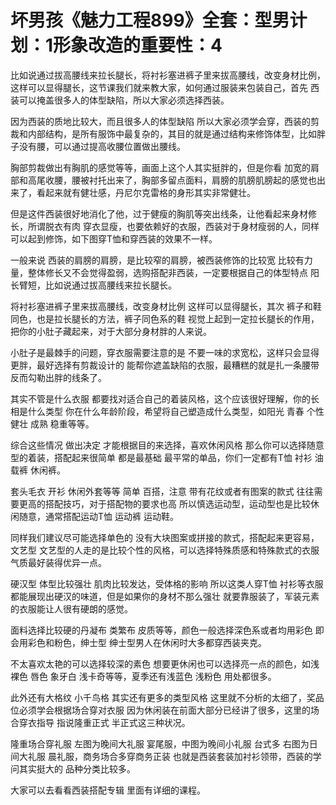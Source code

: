 # 坏男孩《魅力工程899》全套：型男计划：1形象改造的重要性：4

比如说通过拔高腰线来拉长腿长，将衬衫塞进裤子里来拔高腰线，改变身材比例，这样可以显得腿长，这节课我们就来教大家，如何通过服装来包装自己，首先 西装可以掩盖很多人的体型缺陷，所以大家必须选择西装。

因为西装的质地比较大，而且很多人的体型缺陷 所以大家必须学会穿，西装的剪裁和内部结构，是所有服饰中最复杂的，其目的就是通过结构来修饰体型，比如胖子没有腰，可以通过提高收腰位置做出腰线。

胸部剪裁做出有胸肌的感觉等等，画面上这个人其实挺胖的，但是你看 加宽的肩部和高尾收腰，腰被衬托出来了，胸部多留点面料，肩膀的肌膀肌膀起的感觉也出来了，看起来就有健壮感，丹尼尔克雷格的身形其实非常健壮。

但是这件西装很好地消化了他，过于健瘦的胸肌等突出线条，让他看起来身材修长，所谓脱衣有肉 穿衣显瘦，也要依赖好的衣服，西装对于身材瘦弱的人，同样可以起到修饰，如下图穿T恤和穿西装的效果不一样。

一般来说 西装的肩膀的肩膀，是比较窄的肩膀，被西装修饰的比较宽 比较有力量，整体修长又不会觉得盈弱，选购搭配非西装，一定要根据自己的体型特点 阳长臂短，比如说通过拔高腰线来拉长腿长。

将衬衫塞进裤子里来拔高腰线，改变身材比例 这样可以显得腿长，其次 裤子和鞋同色，也是拉长腿长的方法，裤子同色系的鞋 视觉上起到一定拉长腿长的作用，把你的小肚子藏起来，对于大部分身材胖的人来说。

小肚子是最棘手的问题，穿衣服需要注意的是 不要一味的求宽松，这样只会显得更胖，最好选择有剪裁设计的 能帮你遮盖缺陷的衣服，最糟糕的就是扎一条腰带 反而勾勒出胖的线条了。

其实不管是什么衣服 都要找对适合自己的着装风格，这个应该很好理解，你的长相是什么类型 你在什么年龄阶段，希望将自己塑造成什么类型，如阳光 青春 个性 健壮 成熟 稳重等等。

综合这些情况 做出决定 才能根据目的来选择，喜欢休闲风格 那么你可以选择随意型的着装，搭配起来很简单 都是最基础 最平常的单品，你们一定都有T恤 衬衫 油载裤 休闲裤。

套头毛衣 开衫 休闲外套等等 简单 百搭，注意 带有花纹或者有图案的款式 往往需要更高的搭配技巧，对于搭配物的要求也高 所以慎选运动型，运动型也是比较休闲随意，通常搭配运动T恤 运动裤 运动鞋。

同样我们建议尽可能选择单色的 没有大块图案或拼接的款式，搭配起来更容易，文艺型 文艺型的人走的是比较个性的风格，可以选择特殊质感和特殊款式的衣服 气质最好装得优异一点。

硬汉型 体型比较强壮 肌肉比较发达，受体格的影响 所以这类人穿T恤 衬衫等衣服都能展现出硬汉的味道，但是如果你的身材不那么强壮 就要靠服装了，军装元素的衣服能让人很有硬朗的感觉。

面料选择比较硬的丹凝布 类繁布 皮质等等，颜色一般选择深色系或者均用彩色 即会用彩色和粉色，绅士型 绅士型男人在休闲时大多都穿西装夹克。

不太喜欢太艳的可以选择较深的素色 想要更休闲也可以选择亮一点的颜色，如浅裸色 唇色 象牙白 浅卡奇等等，夏季还有浅蓝色 浅粉色 用处都很多。

此外还有大格纹 小千鸟格 其实还有更多的类型风格 这里就不分析的太细了，奖品位必须学会根据场合穿对衣服 因为休闲装在前面大部分已经讲了很多，这里的场合穿衣指导 指说隆重正式 半正式这三种状况。

隆重场合穿礼服 左图为晚间大礼服 宴尾服，中图为晚间小礼服 台式多 右图为日间大礼服 晨礼服，商务场合多穿商务正装 也就是西装套装加衬衫领带，西装的学问其实挺大的 品种分类比较多。

大家可以去看看西装搭配专辑 里面有详细的课程。